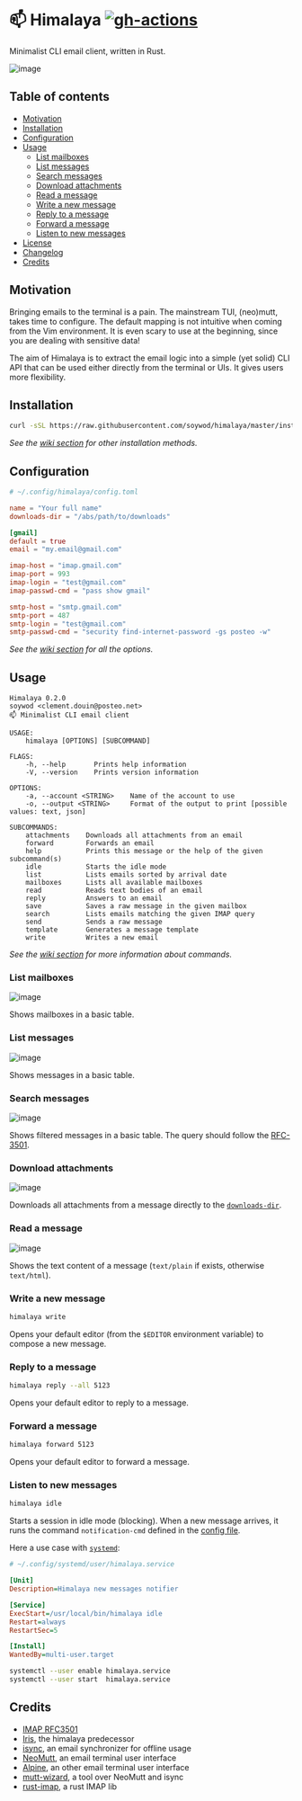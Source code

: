 # 📫 Himalaya [![gh-actions](https://github.com/soywod/himalaya/workflows/deployment/badge.svg)](https://github.com/soywod/himalaya/actions?query=workflow%3Adeployment)

Minimalist CLI email client, written in Rust.

![image](https://user-images.githubusercontent.com/10437171/104848096-aee51000-58e3-11eb-8d99-bcfab5ca28ba.png)

## Table of contents

* [Motivation](#motivation)
* [Installation](#installation)
* [Configuration](#configuration)
* [Usage](#usage)
  * [List mailboxes](#list-mailboxes)
  * [List messages](#list-messages)
  * [Search messages](#search-messages)
  * [Download attachments](#download-attachments)
  * [Read a message](#read-a-message)
  * [Write a new message](#write-a-new-message)
  * [Reply to a message](#reply-to-a-message)
  * [Forward a message](#forward-a-message)
  * [Listen to new messages](#listen-to-new-messages)
* [License](https://github.com/soywod/himalaya/blob/master/LICENSE)
* [Changelog](https://github.com/soywod/himalaya/blob/master/CHANGELOG.md)
* [Credits](#credits)

## Motivation

Bringing emails to the terminal is a pain. The mainstream TUI, (neo)mutt, takes
time to configure. The default mapping is not intuitive when coming from the
Vim environment. It is even scary to use at the beginning, since you are
dealing with sensitive data!

The aim of Himalaya is to extract the email logic into a simple (yet solid) CLI
API that can be used either directly from the terminal or UIs. It gives users
more flexibility.

## Installation

```bash
curl -sSL https://raw.githubusercontent.com/soywod/himalaya/master/install.sh | bash
```

*See the [wiki section](https://github.com/soywod/himalaya/wiki/Installation)
for other installation methods.*

## Configuration

```toml
# ~/.config/himalaya/config.toml

name = "Your full name"
downloads-dir = "/abs/path/to/downloads"

[gmail]
default = true
email = "my.email@gmail.com"

imap-host = "imap.gmail.com"
imap-port = 993
imap-login = "test@gmail.com"
imap-passwd-cmd = "pass show gmail"

smtp-host = "smtp.gmail.com"
smtp-port = 487
smtp-login = "test@gmail.com"
smtp-passwd-cmd = "security find-internet-password -gs posteo -w"
```

*See the [wiki section](https://github.com/soywod/himalaya/wiki/Configuration)
for all the options.*

## Usage

```
Himalaya 0.2.0
soywod <clement.douin@posteo.net>
📫 Minimalist CLI email client

USAGE:
    himalaya [OPTIONS] [SUBCOMMAND]

FLAGS:
    -h, --help       Prints help information
    -V, --version    Prints version information

OPTIONS:
    -a, --account <STRING>    Name of the account to use
    -o, --output <STRING>     Format of the output to print [possible values: text, json]

SUBCOMMANDS:
    attachments    Downloads all attachments from an email
    forward        Forwards an email
    help           Prints this message or the help of the given subcommand(s)
    idle           Starts the idle mode
    list           Lists emails sorted by arrival date
    mailboxes      Lists all available mailboxes
    read           Reads text bodies of an email
    reply          Answers to an email
    save           Saves a raw message in the given mailbox
    search         Lists emails matching the given IMAP query
    send           Sends a raw message
    template       Generates a message template
    write          Writes a new email
```

*See the [wiki section](https://github.com/soywod/himalaya/wiki/Usage) for more
information about commands.*

### List mailboxes

![image](https://user-images.githubusercontent.com/10437171/104848169-0e432000-58e4-11eb-8410-05f0404c0d99.png)

Shows mailboxes in a basic table.

### List messages

![image](https://user-images.githubusercontent.com/10437171/104848096-aee51000-58e3-11eb-8d99-bcfab5ca28ba.png)

Shows messages in a basic table.

### Search messages

![image](https://user-images.githubusercontent.com/10437171/110698977-9d86f880-81ee-11eb-8990-0ca89c7d4640.png)

Shows filtered messages in a basic table. The query should follow the
[RFC-3501](https://tools.ietf.org/html/rfc3501#section-6.4.4).

### Download attachments

![image](https://user-images.githubusercontent.com/10437171/104848278-890c3b00-58e4-11eb-9b5c-48807c04f762.png)

Downloads all attachments from a message directly to the
[`downloads-dir`](https://github.com/soywod/himalaya/wiki/Configuration).

### Read a message

![image](https://user-images.githubusercontent.com/10437171/110701369-5d754500-81f1-11eb-932f-94c2ca8db068.png)

Shows the text content of a message (`text/plain` if exists, otherwise
`text/html`).

### Write a new message

```bash
himalaya write
```

Opens your default editor (from the `$EDITOR` environment variable) to compose
a new message.

### Reply to a message

```bash
himalaya reply --all 5123
```

Opens your default editor to reply to a message.

### Forward a message

```bash
himalaya forward 5123
```

Opens your default editor to forward a message. 

### Listen to new messages

```bash
himalaya idle
```

Starts a session in idle mode (blocking). When a new message arrives, it runs
the command `notification-cmd` defined in the [config
file](https://github.com/soywod/himalaya/wiki/Configuration).

Here a use case with [`systemd`](https://en.wikipedia.org/wiki/Systemd):

```ini
# ~/.config/systemd/user/himalaya.service

[Unit]
Description=Himalaya new messages notifier

[Service]
ExecStart=/usr/local/bin/himalaya idle
Restart=always
RestartSec=5

[Install]
WantedBy=multi-user.target
```

```bash
systemctl --user enable himalaya.service
systemctl --user start  himalaya.service
```

## Credits

- [IMAP RFC3501](https://tools.ietf.org/html/rfc3501)
- [Iris](https://github.com/soywod/iris.vim), the himalaya predecessor
- [isync](https://isync.sourceforge.io/), an email synchronizer for offline usage
- [NeoMutt](https://neomutt.org/), an email terminal user interface
- [Alpine](http://alpine.x10host.com/alpine/alpine-info/), an other email terminal user interface
- [mutt-wizard](https://github.com/LukeSmithxyz/mutt-wizard), a tool over NeoMutt and isync
- [rust-imap](https://github.com/jonhoo/rust-imap), a rust IMAP lib

